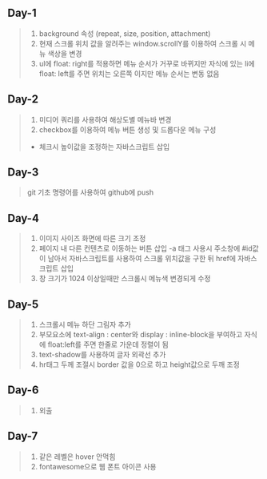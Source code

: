 ## Day-1
>1. background 속성 (repeat, size, position, attachment)
>2. 현재 스크롤 위치 값을 알려주는 window.scrollY를 이용하여 스크롤 시 메뉴 색상을 변경
>3. ul에 float: right를 적용하면 메뉴 순서가 거꾸로 바뀌지만 자식에 있는 li에 float: left를 주면 위치는 오른쪽 이지만 메뉴 순서는 변동 없음

## Day-2
>1. 미디어 쿼리를 사용하여 해상도별 메뉴바 변경
>2. checkbox를 이용하여 메뉴 버튼 생성 및 드롭다운 메뉴 구성
>- 체크시 높이값을 조정하는 자바스크립트 삽입

## Day-3
> git 기초 명령어를 사용하여 github에 push

## Day-4
>1. 이미지 사이즈 화면에 따른 크기 조정 
>2. 페이지 내 다른 컨텐츠로 이동하는 버튼 삽입
 -a 태그 사용시 주소창에 #id값이 남아서 자바스크립트를 사용하여 스크롤 위치값을 구한 뒤 href에 자바스크립트 삽입
>3. 창 크기가 1024 이상일때만 스크롤시 메뉴색 변경되게 수정

## Day-5
>1. 스크롤시 메뉴 하단 그림자 추가
>2. 부모요소에 text-align : center와 display : inline-block을 부여하고 자식에 float:left를 주면 한줄로 가운데 정렬이 됨
>3. text-shadow를 사용하여 글자 외곽선 추가 
>4. hr태그 두께 조절시 border 값을 0으로 하고 height값으로 두깨 조정

## Day-6
>1. 외출

## Day-7 
>1. 같은 레벨은 hover 안먹힘
>2. fontawesome으로 웹 폰트 아이콘 사용